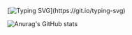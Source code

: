 [![Typing SVG](https://readme-typing-svg.demolab.com?font=Fira+Code&size=40&pause=1000&random=false&width=435&lines=Hello%2C+human!)](https://git.io/typing-svg)

![Anurag's GitHub stats](https://github-readme-stats.vercel.app/api?username=rasgf&show_icons=true&theme=react)
<!--
**rasgf/rasgf** is a ✨ _special_ ✨ repository because its `README.md` (this file) appears on your GitHub profile.

Here are some ideas to get you started:

- 🔭 I’m currently working on ...
- 🌱 I’m currently learning ...
- 👯 I’m looking to collaborate on ...
- 🤔 I’m looking for help with ...
- 💬 Ask me about ...
- 📫 How to reach me: ...
- 😄 Pronouns: ...
- ⚡ Fun fact: ...
-->
